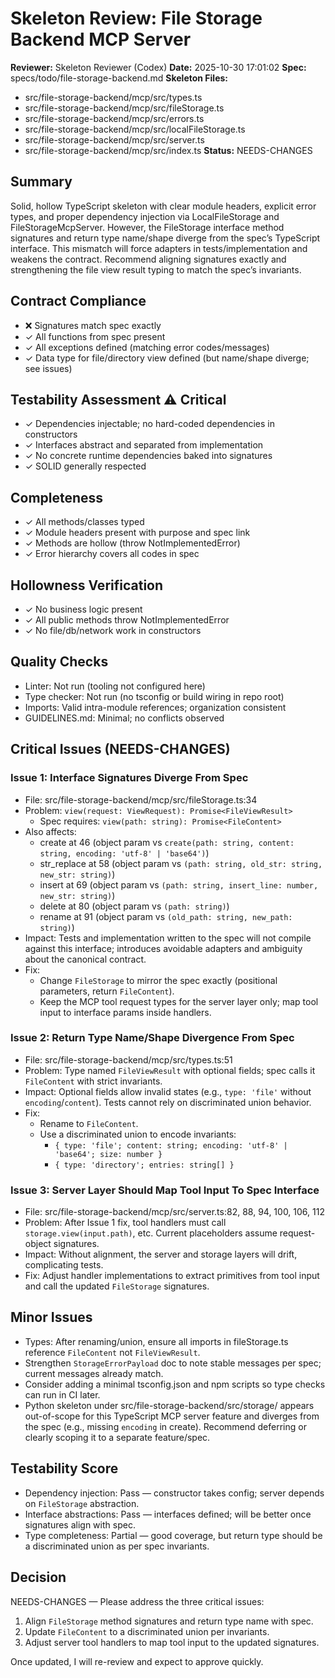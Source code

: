 # Skeleton Review: File Storage Backend MCP Server

**Reviewer:** Skeleton Reviewer (Codex)
**Date:** 2025-10-30 17:01:02
**Spec:** specs/todo/file-storage-backend.md
**Skeleton Files:**
- src/file-storage-backend/mcp/src/types.ts
- src/file-storage-backend/mcp/src/fileStorage.ts
- src/file-storage-backend/mcp/src/errors.ts
- src/file-storage-backend/mcp/src/localFileStorage.ts
- src/file-storage-backend/mcp/src/server.ts
- src/file-storage-backend/mcp/src/index.ts
**Status:** NEEDS-CHANGES

## Summary
Solid, hollow TypeScript skeleton with clear module headers, explicit error types, and proper dependency injection via LocalFileStorage and FileStorageMcpServer. However, the FileStorage interface method signatures and return type name/shape diverge from the spec’s TypeScript interface. This mismatch will force adapters in tests/implementation and weakens the contract. Recommend aligning signatures exactly and strengthening the file view result typing to match the spec’s invariants.

## Contract Compliance
- ❌ Signatures match spec exactly
- ✓ All functions from spec present
- ✓ All exceptions defined (matching error codes/messages)
- ✓ Data type for file/directory view defined (but name/shape diverge; see issues)

## Testability Assessment ⚠ Critical
- ✓ Dependencies injectable; no hard-coded dependencies in constructors
- ✓ Interfaces abstract and separated from implementation
- ✓ No concrete runtime dependencies baked into signatures
- ✓ SOLID generally respected

## Completeness
- ✓ All methods/classes typed
- ✓ Module headers present with purpose and spec link
- ✓ Methods are hollow (throw NotImplementedError)
- ✓ Error hierarchy covers all codes in spec

## Hollowness Verification
- ✓ No business logic present
- ✓ All public methods throw NotImplementedError
- ✓ No file/db/network work in constructors

## Quality Checks
- Linter: Not run (tooling not configured here)
- Type checker: Not run (no tsconfig or build wiring in repo root)
- Imports: Valid intra-module references; organization consistent
- GUIDELINES.md: Minimal; no conflicts observed

## Critical Issues (NEEDS-CHANGES)

### Issue 1: Interface Signatures Diverge From Spec
- File: src/file-storage-backend/mcp/src/fileStorage.ts:34
- Problem: `view(request: ViewRequest): Promise<FileViewResult>`
  - Spec requires: `view(path: string): Promise<FileContent>`
- Also affects:
  - create at 46 (object param vs `create(path: string, content: string, encoding: 'utf-8' | 'base64')`)
  - str_replace at 58 (object param vs `(path: string, old_str: string, new_str: string)`)
  - insert at 69 (object param vs `(path: string, insert_line: number, new_str: string)`)
  - delete at 80 (object param vs `(path: string)`)
  - rename at 91 (object param vs `(old_path: string, new_path: string)`)
- Impact: Tests and implementation written to the spec will not compile against this interface; introduces avoidable adapters and ambiguity about the canonical contract.
- Fix:
  - Change `FileStorage` to mirror the spec exactly (positional parameters, return `FileContent`).
  - Keep the MCP tool request types for the server layer only; map tool input to interface params inside handlers.

### Issue 2: Return Type Name/Shape Divergence From Spec
- File: src/file-storage-backend/mcp/src/types.ts:51
- Problem: Type named `FileViewResult` with optional fields; spec calls it `FileContent` with strict invariants.
- Impact: Optional fields allow invalid states (e.g., `type: 'file'` without `encoding`/`content`). Tests cannot rely on discriminated union behavior.
- Fix:
  - Rename to `FileContent`.
  - Use a discriminated union to encode invariants:
    - `{ type: 'file'; content: string; encoding: 'utf-8' | 'base64'; size: number }`
    - `{ type: 'directory'; entries: string[] }`

### Issue 3: Server Layer Should Map Tool Input To Spec Interface
- File: src/file-storage-backend/mcp/src/server.ts:82, 88, 94, 100, 106, 112
- Problem: After Issue 1 fix, tool handlers must call `storage.view(input.path)`, etc. Current placeholders assume request-object signatures.
- Impact: Without alignment, the server and storage layers will drift, complicating tests.
- Fix: Adjust handler implementations to extract primitives from tool input and call the updated `FileStorage` signatures.

## Minor Issues
- Types: After renaming/union, ensure all imports in fileStorage.ts reference `FileContent` not `FileViewResult`.
- Strengthen `StorageErrorPayload` doc to note stable messages per spec; current messages already match.
- Consider adding a minimal tsconfig.json and npm scripts so type checks can run in CI later.
- Python skeleton under src/file-storage-backend/src/storage/ appears out-of-scope for this TypeScript MCP server feature and diverges from the spec (e.g., missing `encoding` in create). Recommend deferring or clearly scoping it to a separate feature/spec.

## Testability Score
- Dependency injection: Pass — constructor takes config; server depends on `FileStorage` abstraction.
- Interface abstractions: Pass — interfaces defined; will be better once signatures align with spec.
- Type completeness: Partial — good coverage, but return type should be a discriminated union as per spec invariants.

## Decision

NEEDS-CHANGES — Please address the three critical issues:
1) Align `FileStorage` method signatures and return type name with spec.
2) Update `FileContent` to a discriminated union per invariants.
3) Adjust server tool handlers to map tool input to the updated signatures.

Once updated, I will re-review and expect to approve quickly.

